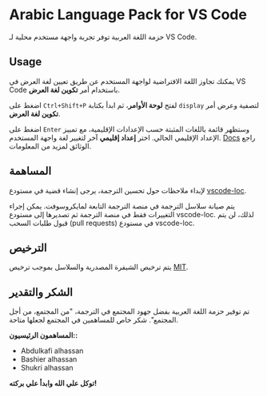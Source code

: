 # Arabic Language Pack for VS Code

حزمة اللغة العربية توفر تجربة واجهة مستخدم محلية لـ 
VS Code.
## Usage

يمكنك تجاوز اللغة الافتراضية لواجهة المستخدم عن طريق تعيين لغة العرض في VS Code باستخدام أمر **تكوين لغة العرض**.

اضغط على `Ctrl+Shift+P` لفتح **لوحة الأوامر**، ثم ابدأ بكتابة `display` لتصفية وعرض أمر **تكوين لغة العرض**.

اضغط على `Enter` وستظهر قائمة باللغات المثبتة حسب الإعدادات الإقليمية، مع تمييز الإعداد الإقليمي الحالي. اختر **إعداد إقليمي** آخر لتغيير لغة واجهة المستخدم.
 [Docs](https://go.microsoft.com/fwlink/?LinkId=761051) راجع الوثائق لمزيد من المعلومات.

## المساهمة
لإبداء ملاحظات حول تحسين الترجمة، يرجى إنشاء قضية في مستودع [vscode-loc](https://github.com/microsoft/vscode-loc).

يتم صيانة سلاسل الترجمة في منصة الترجمة التابعة لمايكروسوفت. يمكن إجراء التغييرات فقط في منصة الترجمة ثم تصديرها إلى مستودع vscode-loc. لذلك، لن يتم قبول طلبات السحب (pull requests) في مستودع vscode-loc.

## الترخيص

يتم ترخيص الشيفرة المصدرية والسلاسل بموجب ترخيص [MIT](https://github.com/Microsoft/vscode-loc/blob/master/LICENSE.md).

## الشكر والتقدير

تم توفير حزمة اللغة العربية بفضل جهود المجتمع في الترجمة، "من المجتمع، من أجل المجتمع". شكر خاص للمساهمين في المجتمع لجعلها متاحة.

**المساهمون الرئيسيون::**


* Abdulkafi alhassan
* Bashier alhassan
* Shukri alhassan

**توكل علي الله وابدأ علي بركته!**